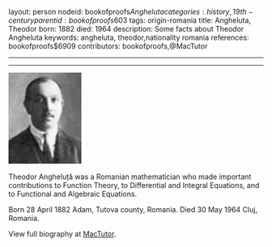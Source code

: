 layout: person
nodeid: bookofproofs$Angheluta
categories: history,19th-century
parentid: bookofproofs$603
tags: origin-romania
title: Angheluta, Theodor
born: 1882
died: 1964
description: Some facts about Theodor Angheluta
keywords: angheluta, theodor,nationality romania
references: bookofproofs$6909
contributors: bookofproofs,@MacTutor

---


---

![Angheluta.jpg](https://github.com/bookofproofs/bookofproofs.github.io/blob/main/_sources/_assets/images/portraits/Angheluta.jpg?raw=true)

Theodor Angheluță was a Romanian mathematician who made important contributions to Function Theory, to Differential and Integral Equations, and to Functional and Algebraic Equations.

Born 28 April 1882 Adam, Tutova county, Romania. Died 30 May 1964 Cluj, Romania.


View full biography at [MacTutor](https://mathshistory.st-andrews.ac.uk/Biographies/Angheluta/).
